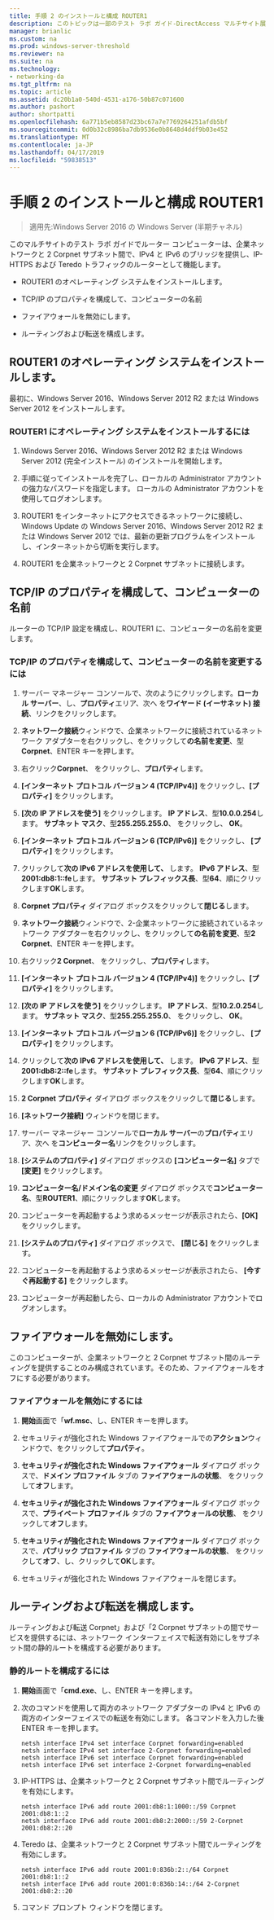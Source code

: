 ```yaml
---
title: 手順 2 のインストールと構成 ROUTER1
description: このトピックは一部のテスト ラボ ガイド-DirectAccess マルチサイト展開の Windows Server 2016 のデモンストレーション
manager: brianlic
ms.custom: na
ms.prod: windows-server-threshold
ms.reviewer: na
ms.suite: na
ms.technology:
- networking-da
ms.tgt_pltfrm: na
ms.topic: article
ms.assetid: dc20b1a0-540d-4531-a176-50b87c071600
ms.author: pashort
author: shortpatti
ms.openlocfilehash: 6a771b5eb8587d23bc67a7e7769264251afdb5bf
ms.sourcegitcommit: 0d0b32c8986ba7db9536e0b8648d4ddf9b03e452
ms.translationtype: MT
ms.contentlocale: ja-JP
ms.lasthandoff: 04/17/2019
ms.locfileid: "59838513"
---
```

# <a name="step-2-install-and-configure-router1"></a>手順 2 のインストールと構成 ROUTER1

>適用先:Windows Server 2016 の Windows Server (半期チャネル)

このマルチサイトのテスト ラボ ガイドでルーター コンピューターは、企業ネットワークと 2 Corpnet サブネット間で、IPv4 と IPv6 のブリッジを提供し、IP-HTTPS および Teredo トラフィックのルーターとして機能します。  
  
- ROUTER1 のオペレーティング システムをインストールします。 
  
- TCP/IP のプロパティを構成して、コンピューターの名前  
  
- ファイアウォールを無効にします。
  
- ルーティングおよび転送を構成します。
  
## <a name="install-the-operating-system-on-router1"></a>ROUTER1 のオペレーティング システムをインストールします。  
最初に、Windows Server 2016、Windows Server 2012 R2 または Windows Server 2012 をインストールします。  
  
### <a name="to-install-the-operating-system-on-router1"></a>ROUTER1 にオペレーティング システムをインストールするには  
  
1.  Windows Server 2016、Windows Server 2012 R2 または Windows Server 2012 (完全インストール) のインストールを開始します。  
  
2.  手順に従ってインストールを完了し、ローカルの Administrator アカウントの強力なパスワードを指定します。 ローカルの Administrator アカウントを使用してログオンします。  
  
3.  ROUTER1 をインターネットにアクセスできるネットワークに接続し、Windows Update の Windows Server 2016、Windows Server 2012 R2 または Windows Server 2012 では、最新の更新プログラムをインストールし、インターネットから切断を実行します。  
  
4.  ROUTER1 を企業ネットワークと 2 Corpnet サブネットに接続します。  
  
## <a name="configure-tcpip-properties-and-rename-the-computer"></a>TCP/IP のプロパティを構成して、コンピューターの名前  
ルーターの TCP/IP 設定を構成し、ROUTER1 に、コンピューターの名前を変更します。  
  
### <a name="to-configure-tcpip-properties-and-rename-the-computer"></a>TCP/IP のプロパティを構成して、コンピューターの名前を変更するには  
  
1.  サーバー マネージャー コンソールで、次のようにクリックします。**ローカル サーバー**、し、**プロパティ**エリア、次へ を**ワイヤード (イーサネット) 接続**、リンクをクリックします。  
  
2.  **ネットワーク接続**ウィンドウで、企業ネットワークに接続されているネットワーク アダプターを右クリックし、をクリックして**の名前を変更**、型**Corpnet**、ENTER キーを押します。  
  
3.  右クリック**Corpnet**、 をクリックし、**プロパティ**します。  
  
4.  **[インターネット プロトコル バージョン 4 (TCP/IPv4)]** をクリックし、**[プロパティ]** をクリックします。  
  
5.  **[次の IP アドレスを使う]** をクリックします。 **IP アドレス**、型**10.0.0.254**します。 **サブネット マスク**、型**255.255.255.0**、 をクリックし、 **OK**。  
  
6.  **[インターネット プロトコル バージョン 6 (TCP/IPv6)]** をクリックし、 **[プロパティ]** をクリックします。  
  
7.  クリックして**次の IPv6 アドレスを使用して、** します。 **IPv6 アドレス**、型**2001:db8:1::fe**します。 **サブネット プレフィックス長**、型**64**、順にクリックします**OK**します。  
  
8.  **Corpnet プロパティ** ダイアログ ボックスをクリックして**閉じる**します。  
  
9. **ネットワーク接続**ウィンドウで、2-企業ネットワークに接続されているネットワーク アダプターを右クリックし、をクリックして**の名前を変更**、型**2 Corpnet**、ENTER キーを押します。  
  
10. 右クリック**2 Corpnet**、 をクリックし、**プロパティ**します。  
  
11. **[インターネット プロトコル バージョン 4 (TCP/IPv4)]** をクリックし、**[プロパティ]** をクリックします。  
  
12. **[次の IP アドレスを使う]** をクリックします。 **IP アドレス**、型**10.2.0.254**します。 **サブネット マスク**、型**255.255.255.0**、 をクリックし、 **OK**。  
  
13. **[インターネット プロトコル バージョン 6 (TCP/IPv6)]** をクリックし、 **[プロパティ]** をクリックします。  
  
14. クリックして**次の IPv6 アドレスを使用して、** します。 **IPv6 アドレス**、型**2001:db8:2::fe**します。 **サブネット プレフィックス長**、型**64**、順にクリックします**OK**します。  
  
15. **2 Corpnet プロパティ** ダイアログ ボックスをクリックして**閉じる**します。  
  
16. **[ネットワーク接続]** ウィンドウを閉じます。  
  
17. サーバー マネージャー コンソールで**ローカル サーバー**の**プロパティ**エリア、次へ を**コンピューター名**リンクをクリックします。  
  
18. **[システムのプロパティ]** ダイアログ ボックスの **[コンピューター名]** タブで **[変更]** をクリックします。  
  
19. **コンピューター名/ドメイン名の変更** ダイアログ ボックスで**コンピューター名**、型**ROUTER1**、順にクリックします**OK**します。  
  
20. コンピューターを再起動するよう求めるメッセージが表示されたら、**[OK]** をクリックします。  
  
21. **[システムのプロパティ]** ダイアログ ボックスで、 **[閉じる]** をクリックします。  
  
22. コンピューターを再起動するよう求めるメッセージが表示されたら、 **[今すぐ再起動する]** をクリックします。  
  
23. コンピューターが再起動したら、ローカルの Administrator アカウントでログオンします。  
  
## <a name="turn-off-the-firewall"></a>ファイアウォールを無効にします。  
このコンピューターが、企業ネットワークと 2 Corpnet サブネット間のルーティングを提供することのみ構成されています。そのため、ファイアウォールをオフにする必要があります。  
  
### <a name="to-turn-off-the-firewall"></a>ファイアウォールを無効にするには  
  
1.  **開始**画面で「**wf.msc**、し、ENTER キーを押します。  
  
2.  セキュリティが強化された Windows ファイアウォールでの**アクション**ウィンドウで、をクリックして**プロパティ**。  
  
3.  **セキュリティが強化された Windows ファイアウォール** ダイアログ ボックスで、**ドメイン プロファイル** タブの **ファイアウォールの状態**、 をクリックして**オフ**します。  
  
4.  **セキュリティが強化された Windows ファイアウォール** ダイアログ ボックスで、**プライベート プロファイル** タブの **ファイアウォールの状態**、 をクリックして**オフ**します。  
  
5.  **セキュリティが強化された Windows ファイアウォール** ダイアログ ボックスで、**パブリック プロファイル** タブの **ファイアウォールの状態**、 をクリックして**オフ**、し、クリックして**OK**します。  
  
6.  セキュリティが強化された Windows ファイアウォールを閉じます。  
  
## <a name="configure-routing-and-forwarding"></a>ルーティングおよび転送を構成します。  
ルーティングおよび転送 Corpnet」および「2 Corpnet サブネットの間でサービスを提供するには、ネットワーク インターフェイスで転送有効にしをサブネット間の静的ルートを構成する必要があります。  
  
### <a name="to-configure-static-routes"></a>静的ルートを構成するには  
  
1.  **開始**画面で「**cmd.exe**、し、ENTER キーを押します。  
  
2.  次のコマンドを使用して両方のネットワーク アダプターの IPv4 と IPv6 の両方のインターフェイスでの転送を有効にします。 各コマンドを入力した後 ENTER キーを押します。  
  
    ```  
    netsh interface IPv4 set interface Corpnet forwarding=enabled  
    netsh interface IPv4 set interface 2-Corpnet forwarding=enabled  
    netsh interface IPv6 set interface Corpnet forwarding=enabled  
    netsh interface IPv6 set interface 2-Corpnet forwarding=enabled  
    ```  
  
3.  IP-HTTPS は、企業ネットワークと 2 Corpnet サブネット間でルーティングを有効にします。  
  
    ```  
    netsh interface IPv6 add route 2001:db8:1:1000::/59 Corpnet 2001:db8:1::2  
    netsh interface IPv6 add route 2001:db8:2:2000::/59 2-Corpnet 2001:db8:2::20  
    ```  
  
4.  Teredo は、企業ネットワークと 2 Corpnet サブネット間でルーティングを有効にします。  
  
    ```  
    netsh interface IPv6 add route 2001:0:836b:2::/64 Corpnet 2001:db8:1::2  
    netsh interface IPv6 add route 2001:0:836b:14::/64 2-Corpnet 2001:db8:2::20  
    ```  
  
5.  コマンド プロンプト ウィンドウを閉じます。

